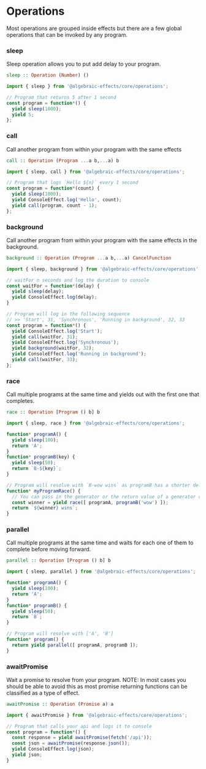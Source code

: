 # Operations

Most operations are grouped inside effects but there are a few global operations that can be invoked by any program.


### sleep
Sleep operation allows you to put add delay to your program.

```haskell
sleep :: Operation (Number) () 
```

```js
import { sleep } from '@algebraic-effects/core/operations';

// Program that returns 5 after 1 second
const program = function*() {
  yield sleep(1000);
  yield 5;
};
```


### call
Call another program from within your program with the same effects

```haskell
call :: Operation (Program ...a b,...a) b
```

```js
import { sleep, call } from '@algebraic-effects/core/operations';

// Program that logs `Hello ${n}` every 1 second
const program = function*(count) {
  yield sleep(1000);
  yield ConsoleEffect.log('Hello', count);
  yield call(program, count - 1);
};
```


### background
Call another program from within your program with the same effects in the background.

```haskell
background :: Operation (Program ...a b,...a) CancelFunction
```

```js
import { sleep, background } from '@algebraic-effects/core/operations';

// waitFor n seconds and log the duration to console
const waitFor = function*(delay) {
  yield sleep(delay);
  yield ConsoleEffect.log(delay);
}

// Program will log in the following sequence
// >> 'Start', 31, 'Synchronous', 'Running in background', 32, 33
const program = function*() {
  yield ConsoleEffect.log('Start');
  yield call(waitFor, 31);
  yield ConsoleEffect.log('Synchronous');
  yield background(waitFor, 32);
  yield ConsoleEffect.log('Running in background');
  yield call(waitFor, 33);
};
```



### race
Call multiple programs at the same time and yields out with the first one that completes.

```haskell
race :: Operation [Program () b] b
```

```js
import { sleep, race } from '@algebraic-effects/core/operations';

function* programA() {
  yield sleep(100);
  return 'A';
}
function* programB(key) {
  yield sleep(50);
  return `B-${key}`;
}

// Program will resolve with `B-wow wins` as programB has a shorter delay and returns earlier
function* myProgramRace() {
  // You can pass in the generator or the return value of a generator call (iterator instance)
  const winner = yield race([ programA, programB('wow') ]);
  return `${winner} wins`;
}
```


### parallel
Call multiple programs at the same time and waits for each one of them to complete before moving forward.

```haskell
parallel :: Operation [Program () b] b
```

```js
import { sleep, parallel } from '@algebraic-effects/core/operations';

function* programA() {
  yield sleep(100);
  return 'A';
}
function* programB() {
  yield sleep(50);
  return `B`;
}

// Program will resolve with ['A', 'B']
function* program() {
  return yield parallel([ programA, programB ]);
}
```



### awaitPromise
Wait a promise to resolve from your program.
NOTE: In most cases you should be able to avoid this as most promise returning functions can be classified as a type of effect.

```haskell
awaitPromise :: Operation (Promise a) a
```

```js
import { awaitPromise } from '@algebraic-effects/core/operations';

// Program that calls your api and logs it to console
const program = function*() {
  const response = yield awaitPromise(fetch('/api'));
  const json = awaitPromise(response.json());
  yield ConsoleEffect.log(json);
  yield json;
}
```

